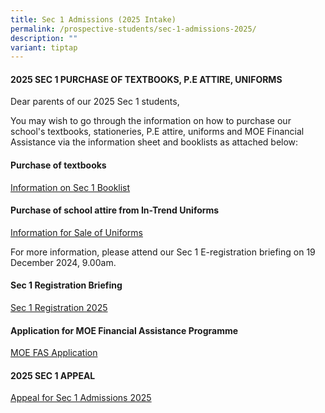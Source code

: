 ```yaml
---
title: Sec 1 Admissions (2025 Intake)
permalink: /prospective-students/sec-1-admissions-2025/
description: ""
variant: tiptap
---
```

<h4>2025 SEC 1 PURCHASE OF TEXTBOOKS, P.E ATTIRE, UNIFORMS</h4>
<p>Dear parents of our 2025 Sec 1 students,</p>
<p>You may wish to go through the information on how to purchase our school's
textbooks, stationeries, P.E attire, uniforms and MOE Financial Assistance
via the information sheet and booklists as attached below:&nbsp;</p>
<h4>Purchase of textbooks</h4>
<p><a href="/files/School Uniform and Booklists/2025_Sec_1_TMS_Booklist.pdf" rel="noopener nofollow" target="_blank">Information on Sec 1 Booklist</a>
</p>
<h4>Purchase of school attire from In-Trend Uniforms</h4>
<p><a href="/files/School Uniform and Booklists/Information_for_Sale_of_Uniforms_2025.pdf" rel="noopener nofollow" target="_blank">Information for Sale of Uniforms</a>
</p>
<p>For more information, please attend our Sec 1 E-registration briefing
on 19 December 2024, 9.00am.</p>
<h4>Sec 1 Registration Briefing</h4>
<p><a href="https://www.temaseksec.moe.edu.sg/events/upcoming-events/sec-1-registration-2025/" rel="noopener noreferrer nofollow" target="_blank">Sec 1 Registration 2025</a>
</p>
<h4>Application for MOE Financial Assistance Programme</h4>
<p><a href="https://www.temaseksec.moe.edu.sg/prospective-students/financial-information/" rel="noopener noreferrer nofollow" target="_blank">MOE FAS Application</a>
</p>
<h4>2025 SEC 1 APPEAL</h4>
<p><a href="/prospective-students/appeal-for-sec-1-admissions-2025/" rel="noopener nofollow" target="_blank">Appeal for Sec 1 Admissions 2025</a>
</p>
<p></p>
<p></p>